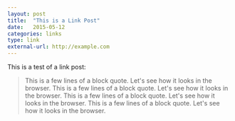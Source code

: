 ```yaml
---
layout: post
title:  "This is a Link Post"
date:   2015-05-12 
categories: links
type: link
external-url: http://example.com
---
```


This is a test of a link post:

> This is a few lines of a block quote. Let's see how it looks in the browser. This is a few lines of a block quote. Let's see how it looks in the browser. This is a few lines of a block quote. Let's see how it looks in the browser. This is a few lines of a block quote. Let's see how it looks in the browser.